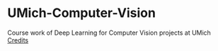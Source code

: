 # UMich-Computer-Vision
Course work of Deep Learning for Computer Vision projects at UMich
[Credits](https://github.com/linxiaow/EECS498-Deep-Learning-for-Vision) 
